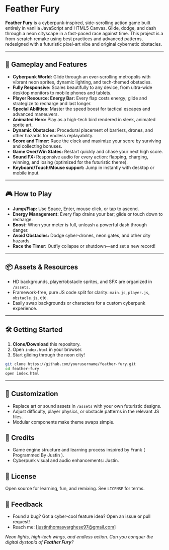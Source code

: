 # Feather Fury

**Feather Fury** is a cyberpunk-inspired, side-scrolling action game built entirely in vanilla JavaScript and HTML5 Canvas. Glide, dodge, and dash through a neon cityscape in a fast-paced race against time. This project is a from-scratch remake using best practices and advanced patterns, redesigned with a futuristic pixel-art vibe and original cybernetic obstacles.

***

## 🚩 Gameplay and Features

- **Cyberpunk World:** Glide through an ever-scrolling metropolis with vibrant neon sprites, dynamic lighting, and tech-themed obstacles.
- **Fully Responsive:** Scales beautifully to any device, from ultra-wide desktop monitors to mobile phones and tablets.
- **Player Resource: Energy Bar:** Every flap costs energy; glide and strategize to recharge and last longer.
- **Special Abilities:** Master the speed boost for tactical escapes and advanced maneuvers.
- **Animated Hero:** Play as a high-tech bird rendered in sleek, animated sprite art.
- **Dynamic Obstacles:** Procedural placement of barriers, drones, and other hazards for endless replayability.
- **Score and Timer:** Race the clock and maximize your score by surviving and collecting bonuses.
- **Game Over/Win States:** Restart quickly and chase your next high score.
- **Sound FX:** Responsive audio for every action: flapping, charging, winning, and losing (optimized for the futuristic theme).
- **Keyboard/Touch/Mouse support:** Jump in instantly with desktop or mobile input.

***

## 🎮 How to Play

- **Jump/Flap:** Use Space, Enter, mouse click, or tap to ascend.
- **Energy Management:** Every flap drains your bar; glide or touch down to recharge.
- **Boost:** When your meter is full, unleash a powerful dash through danger.
- **Avoid Obstacles:** Dodge cyber-drones, neon gates, and other city hazards.
- **Race the Timer:** Outfly collapse or shutdown—and set a new record!

***

## 📦 Assets & Resources

- HD backgrounds, player/obstacle sprites, and SFX are organized in `/assets`.
- Framework-free, pure JS code split for clarity: `main.js`, `player.js`, `obstacle.js`, etc.
- Easily swap backgrounds or characters for a custom cyberpunk experience.

***

## 🛠️ Getting Started

1. **Clone/Download** this repository.
2. Open `index.html` in your browser.
3. Start gliding through the neon city!

```sh
git clone https://github.com/yourusername/feather-fury.git
cd feather-fury
open index.html
```

***

## 🎨 Customization

- Replace art or sound assets in `/assets` with your own futuristic designs.
- Adjust difficulty, player physics, or obstacle patterns in the relevant JS files.
- Modular components make theme swaps simple.


## 📝 Credits

- Game engine structure and learning process inspired by Frank ( Programmed By Justin ).
- Cyberpunk visual and audio enhancements: Justin.

## 📄 License

Open source for learning, fun, and remixing. See `LICENSE` for terms.


## 💬 Feedback

- Found a bug? Got a cyber-cool feature idea? Open an issue or pull request!
- Reach me: [justinthomasvarghese97@gmail.com]


*Neon lights, high-tech wings, and endless action. Can you conquer the digital dystopia of **Feather Fury**?*